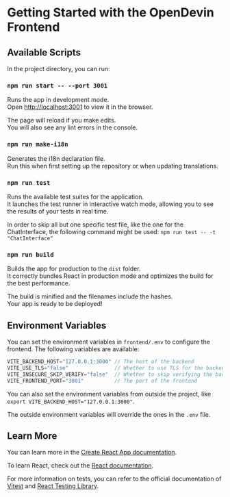 # Getting Started with the OpenDevin Frontend

## Available Scripts

In the project directory, you can run:

### `npm run start -- --port 3001`

Runs the app in development mode.\
Open [http://localhost:3001](http://localhost:3001) to view it in the browser.

The page will reload if you make edits.\
You will also see any lint errors in the console.

### `npm run make-i18n`

Generates the i18n declaration file.\
Run this when first setting up the repository or when updating translations.

### `npm run test`

Runs the available test suites for the application.\
It launches the test runner in interactive watch mode, allowing you to see the results of your tests in real time.

In order to skip all but one specific test file, like the one for the ChatInterface, the following command might be used: `npm run test -- -t "ChatInterface"`

### `npm run build`

Builds the app for production to the `dist` folder.\
It correctly bundles React in production mode and optimizes the build for the best performance.

The build is minified and the filenames include the hashes.\
Your app is ready to be deployed!

## Environment Variables

You can set the environment variables in `frontend/.env` to configure the frontend.
The following variables are available:

```javascript
VITE_BACKEND_HOST="127.0.0.1:3000" // The host of the backend
VITE_USE_TLS="false"               // Whether to use TLS for the backend (includes HTTPS and WSS)
VITE_INSECURE_SKIP_VERIFY="false"  // Whether to skip verifying the backend's certificate. Only takes effect if `VITE_USE_TLS` is true. Don't use this in production!
VITE_FRONTEND_PORT="3001"          // The port of the frontend
```

You can also set the environment variables from outside the project, like `export VITE_BACKEND_HOST="127.0.0.1:3000"`.

The outside environment variables will override the ones in the `.env` file.

## Learn More

You can learn more in the [Create React App documentation](https://facebook.github.io/create-react-app/docs/getting-started).

To learn React, check out the [React documentation](https://reactjs.org/).

For more information on tests, you can refer to the official documentation of [Vitest](https://vitest.dev/) and [React Testing Library](https://testing-library.com/docs/react-testing-library/intro/).
